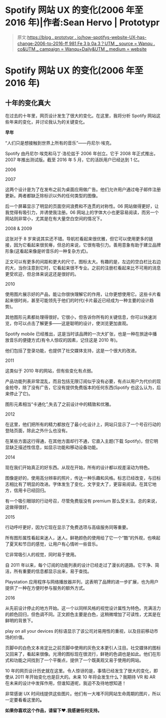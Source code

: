# Spotify 网站 UX 的变化(2006 年至 2016 年)|作者:Sean Hervo | Prototypr

> 原文:[https://blog . prototypr . io/how-spotifys-website-UX-has-change-2006-to-2016-ff 981 Fe 3 b 0a 3？UTM _ source = Wanqu . co&UTM _ campaign = Wanqu+Daily&UTM _ medium = website](https://blog.prototypr.io/how-spotifys-website-ux-has-changed-2006-to-2016-ff981fe3b0a3?utm_source=wanqu.co&utm_campaign=Wanqu+Daily&utm_medium=website)



# Spotify 网站 UX 的变化(2006 年至 2016 年)

## 十年的变化真大

在过去的十年里，网页设计发生了很大的变化。在这里，我将分析 Spotify 网站这些年来的变化，并讨论我认为的关键变化。

**早年**

“人们只是想接触到世界上所有的音乐”——丹尼尔·埃克。

Spotify 由丹尼尔·埃克和马丁·洛伦兹于 2006 年创立。它于 2008 年正式推出，2007 年推出测试版。截至 2016 年 5 月，它的活跃用户已经达到 1 亿。



2006





2007



这两个设计是为了在发布之前为桌面应用做广告。他们允许用户通过电子邮件注册更新。两者都缺乏除标识以外的任何类型的图像。

后一个屏幕显示了明显的页面空间浪费和不连贯的对称性。06 网站做得更好，让我觉得有吸引力，并诱使我注册。06 网站上的字体大小也更容易阅读，而另一个网站则非常小，尤其是在有大量空白空间的情况下。





2008 & 2009



这张对于 8 岁来说其实还不错。导航栏看起来很优雅，但它可以使用更多的链接，因为它看起来很贫瘠，但总的来说，它很有吸引力。善用意象有助于建立品牌形象(这看起来像是听音乐的一种复杂方式)。

正文可以有更多的间距和更大的尺寸。图标太大。有趣的是，左边的空白栏比右边的大，当你注意到它时，它看起来很不专业。之前的注册栏看起来比不可用的消息更受欢迎，但总体来说这还是很好的。



2010



使用图片展示好的产品，能让你很快理解它的作用，让你更想使用它。这些卡片看起来很时尚，甚至可能领先于他们的时代(卡片最近已经成为一种主要的设计趋势)。

其他图形元素都处理得很好。它很小，但告诉你所有的关键信息，你可以快速浏览，你可以点击了解更多——这是聪明的设计，使浏览更加直观。

Spotify mobile 已经推出，这是当时该品牌的一次大扩张，也是一种在旅途中播放音乐的便捷方式(有令人惊叹的因素，记住这是 2010 年)。

他们包括了登录功能，也提供了社交媒体支持，这是一个很大的改进。





2011



这类似于 2010 年的网站，但有些变化有点弱。

产品功能列表非常混乱，而且包括无限订阅似乎没有必要，有点以用户为代价的现金抢夺，除了没有广告，它没有提供免费版本的任何东西(Spotify 也这么认为，后来停止了它)。

图形元素相当“卡通化”,失去了之前设计中的精致和优雅。



2012



在这里，他们把所有的精力都放在了最小化设计上，网站只显示了一个号召行动的登陆页面，除此之外什么也没有。

在某些方面这行得通，在其他方面却行不通，它直入主题(下载 Spotify)，但它明显缺乏描述性信息，如显示功能和移动设备功能。



2014



现在我们开始真正的好东西。从现在开始，所有的设计都以视差滚动为特色。

图像是好的，使用高分辨率的照片，传达一种乐趣和风格。标志已经改变，与旧标志相比有了明显的改进。字体发生了变化，文字变大了，更容易阅读。在其它地方，信用卡已经回归。

有一个吸引眼球的行动号召，尽管免费版没有 premium 那么受关注。总的来说，这做得很好。



2015



行动呼吁更好，因为它现在显示了免费选项与高级服务同等重要。

所有图形属性看起来迷人，迷人。鲜艳颜色的使用给了它一个“酷”的外观，也唤起了夏天和节日的感觉，让用户有心情听一些音乐。

它非常吸引人的视觉，同时易于使用。

自 2011 年以来，每个订阅的功能列表的设计已经走过了漫长的道路。它干净、简洁，所有重要的信息都显示出来，易于查找。

Playstation 应用程序与网络播放器并列，这表明了品牌的进一步扩展，也为用户提供了一种在方便时参与服务的额外方式。



2016



从先前设计停止的地方开始。这一个以同样风格的视觉设计属性为特色。充满活力的颜色回归，但色调不同。正文颜色主要是白色，这稍微增加了可读性，尤其是在鲜明的背景下。

play on all your devices 的标语显示了该公司对易用性的重视，以及目前移动市场的价值。

页脚中的白色文本肯定比之前页脚中使用的灰色文本更引人注目。社交媒体的图标又回来了，看起来很像。光滑的图标现在很流行，鲜艳的色调也是如此。他们在形式和功能之间找到了一个平衡点，提供了一个既美观又易于使用的网站。

10 年的网页设计历史就在这里。令人惊讶的是，事情已经发生了很大的变化，即使从 2011 年开始变化也是巨大的。未来 10 年将会发生什么？我期待 VR 和 AR 在未来的设计中发挥作用，但谁知道呢，我迫不及待地想知道！

非常感谢 UX 时间线提供这些图片。他们有一大堆不同网站生命周期的图片，所以一定要看看这里的[](http://uxtimeline.com)****。****

**如果你喜欢这个作品，请留下♥.我感谢任何支持。**





